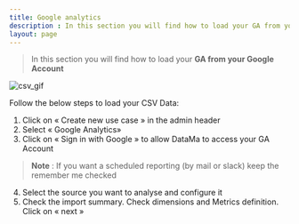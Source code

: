 ```yaml
---
title: Google analytics
description : In this section you will find how to load your GA from your Google Account
layout: page
---
```


> In this section you will find how to load your **GA  from your Google Account**

![csv_gif]({{site.url}}/{{site.baseurl}}/core_app/old/header/create_new_use_case/images/Load-GA-Compare_GIF2.gif)

Follow the below steps to load your CSV Data:

1. Click on « Create new use case » in the admin header
2. Select « Google Analytics»
3. Click on « Sign in with Google » to allow DataMa to access your GA Account
> **Note** : If you want a scheduled reporting (by mail or slack) keep the remember me checked
4. Select the source you want to analyse and configure it
6. Check the import summary. Check dimensions and Metrics definition. Click on « next »
